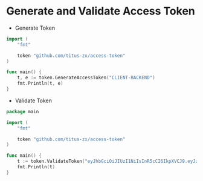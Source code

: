 # Generate and Validate Access Token

* Generate Token 
```go
import (
	"fmt"

	token "github.com/titus-zx/access-token"
)

func main() {
	t, e := token.GenerateAccessToken("CLIENT-BACKEND")
	fmt.Println(t, e)
}
```


* Validate Token 
```go
package main

import (
	"fmt"

	token "github.com/titus-zx/access-token"
)

func main() {
	t := token.ValidateToken("eyJhbGciOiJIUzI1NiIsInR5cCI6IkpXVCJ9.eyJzdWIiOiJ0ZXN0IiwiZXhwIjoxNjk5ODU3ODkwLCJpYXQiOjE2OTk4NTQyOTAsImp0aSI6ImMzMDQ4YTlhLTgxZTctMTFlZS1hODI3LWFjZGU0ODAwMTEyMiJ9.nAMVsL3ZA_1s7mIOlnkt8_KtXLgBnBG1RCJX76AjUx0")
	fmt.Println(t)
}

```